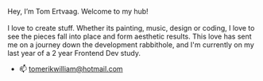   Hey, I’m Tom Ertvaag. Welcome to my hub!
  <br><br>
  I love to create stuff. Whether its painting, music, design or coding, I love to see the pieces fall into place and form aesthetic results. 
  This love has sent me on a journey down the development rabbithole, and I'm currently on my last year of a 2 year Frontend Dev study.

- 📫 tomerikwilliam@hotmail.com


